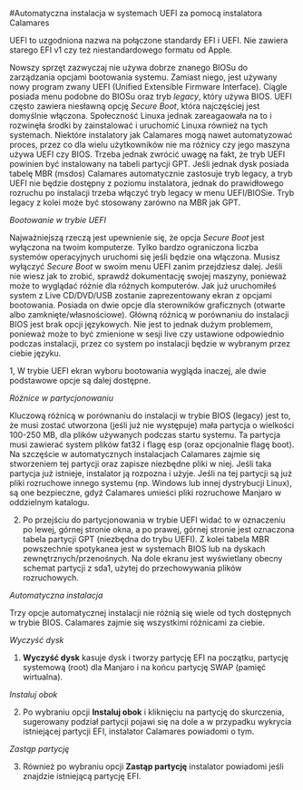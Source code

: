 #Automatyczna instalacja w systemach UEFI za pomocą instalatora Calamares

UEFI to uzgodniona nazwa na połączone standardy EFI i UEFI. Nie zawiera starego EFI v1 czy też niestandardowego formatu od Apple.

Nowszy sprzęt zazwyczaj nie używa dobrze znanego BIOSu do zarządzania opcjami bootowania systemu. Zamiast niego, jest używany nowy program zwany UEFI (Unified Extensible Firmware Interface). Ciągle posiada menu podobne do BIOSu oraz tryb *legacy*, który używa BIOS. UEFI często zawiera niesławną opcję *Secure Boot*, która najczęściej jest domyślnie włączona. Społeczność Linuxa jednak zareagaowała na to i rozwinęła środki by zainstalować i uruchomić Linuxa również na tych systemach. Niektóre instalatory jak Calamares mogą nawet automatyzować proces, przez co dla wielu użytkowników nie ma różnicy czy jego maszyna używa UEFI czy BIOS. Trzeba jednak zwrócić uwagę na fakt, że tryb UEFI powinien być instalowany na tabeli partycji GPT. Jeśli jednak dysk posiada tabelę MBR (msdos) Calamares automatycznie zastosuje tryb legacy, a tryb UEFI nie będzie dostępny z poziomu instalatora, jednak do prawidłowego rozruchu po instalacji trzeba włączyć tryb legacy w menu UEFI/BIOSie. Tryb legacy z kolei może być stosowany zarówno na MBR jak GPT.

*Bootowanie w trybie UEFI*

Najważniejszą rzeczą jest upewnienie się, że opcja *Secure Boot* jest wyłączona na twoim komputerze. Tylko bardzo ograniczona liczba systemów operacyjnych uruchomi się jeśli będzie ona włączona. Musisz wyłączyć *Secure Boot* w swoim menu UEFI zanim przejdziesz dalej. Jeśli nie wiesz jak to zrobić, sprawdź dokumentację swojej maszyny, ponieważ może to wyglądać różnie dla różnych komputerów. Jak już uruchomiłeś system z Live CD/DVD/USB zostanie zaprezentowany ekran z opcjami bootowania. Posiada on dwie opcje dla sterowników graficznych (otwarte albo zamknięte/własnościowe). Główną różnicą w porównaniu do instalacji BIOS jest brak opcji językowych. Nie jest to jednak dużym problemem, ponieważ może to być zmienione w sesji live czy ustawione odpowiednio podczas instalacji, przez co system po instalacji będzie w wybranym przez ciebie języku.

1, W trybie UEFI ekran wyboru bootowania wygląda inaczej, ale dwie podstawowe opcje są dalej dostępne.

*Różnice w partycjonowaniu*

Kluczową różnicą w porównaniu do instalacji w trybie BIOS (legacy) jest to, że musi zostać utworzona (jeśli już nie występuje) mała partycja o wielkości 100-250 MB, dla plików używanych podczas startu systemu. Ta partycja musi zawierać system plików fat32 i flagę esp (oraz opcjonalnie flagę boot). Na szczęście w automatycznych instalacjach Calamares zajmie się stworzeniem tej partycji oraz zapisze niezbędne pliki w niej. Jeśli taka partycja już istnieje, instalator ją rozpozna i użyje. Jeśli na tej partycji są już pliki rozruchowe innego systemu (np. Windows lub innej dystrybucji Linux), są one bezpieczne, gdyż Calamares umieści pliki rozruchowe Manjaro w oddzielnym katalogu.

2.	Po przejściu do partycjonowania w trybie UEFI widać to w oznaczeniu po lewej, górnej stronie okna, a po prawej, górnej stronie jest oznaczona tabela partycji GPT (niezbędna do trybu UEFI). Z kolei tabela MBR powszechnie spotykanea jest w systemach BIOS lub na dyskach zewnętrznych/przenośnych. Na dole ekranu jest wyświetlany obecny schemat partycji z sda1, użytej do przechowywania plików rozruchowych.

*Automatyczna instalacja*

Trzy opcje automatycznej instalacji nie różnią się wiele od tych dostępnych w trybie BIOS. Calamares zajmie się wszystkimi różnicami za ciebie.

*Wyczyść dysk*

1.	**Wyczyść dysk** kasuje dysk i tworzy partycję EFI na początku, partycję systemową (root) dla Manjaro i na końcu partycję SWAP (pamięć wirtualna).

*Instaluj obok*

2.	Po wybraniu opcji **Instaluj obok** i kliknięciu na partycję do skurczenia, sugerowany podział partycji pojawi się na dole a w przypadku wykrycia istniejącej partycji EFI, instalator Calamares powiadomi o tym.

*Zastąp partycję*

3.	Również po wybraniu opcji **Zastąp partycję** instalator powiadomi jeśli znajdzie istniejącą partycję EFI.
